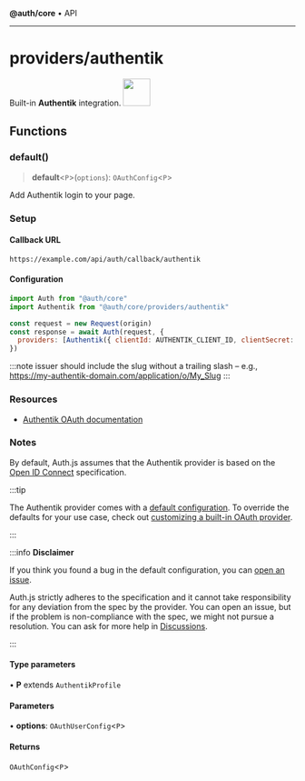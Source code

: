 **@auth/core** • API

***

# providers/authentik

<div style={{backgroundColor: "#fd4b2d", display: "flex", justifyContent: "space-between", color: "#fff", padding: 16}}>
<span>Built-in <b>Authentik</b> integration.</span>
<a href="https://goauthentik.io/">
  <img style={{display: "block"}} src="https://authjs.dev/img/providers/authentik.svg" height="48" width="48"/>
</a>
</div>

## Functions

### default()

> **default**\<`P`\>(`options`): `OAuthConfig`\<`P`\>

Add Authentik login to your page.

### Setup

#### Callback URL
```
https://example.com/api/auth/callback/authentik
```

#### Configuration
```js
import Auth from "@auth/core"
import Authentik from "@auth/core/providers/authentik"

const request = new Request(origin)
const response = await Auth(request, {
  providers: [Authentik({ clientId: AUTHENTIK_CLIENT_ID, clientSecret: AUTHENTIK_CLIENT_SECRET, issuer: AUTHENTIK_ISSUER })],
})
```

:::note
issuer should include the slug without a trailing slash – e.g., https://my-authentik-domain.com/application/o/My_Slug
:::

### Resources

 - [Authentik OAuth documentation](https://goauthentik.io/docs/providers/oauth2)

### Notes

By default, Auth.js assumes that the Authentik provider is
based on the [Open ID Connect](https://openid.net/specs/openid-connect-core-1_0.html) specification.

:::tip

The Authentik provider comes with a [default configuration](https://github.com/nextauthjs/next-auth/blob/main/packages/core/src/providers/authentik.ts).
To override the defaults for your use case, check out [customizing a built-in OAuth provider](https://authjs.dev/guides/providers/custom-provider#override-default-options).

:::

:::info **Disclaimer**

If you think you found a bug in the default configuration, you can [open an issue](https://authjs.dev/new/provider-issue).

Auth.js strictly adheres to the specification and it cannot take responsibility for any deviation from
the spec by the provider. You can open an issue, but if the problem is non-compliance with the spec,
we might not pursue a resolution. You can ask for more help in [Discussions](https://authjs.dev/new/github-discussions).

:::

#### Type parameters

• **P** extends `AuthentikProfile`

#### Parameters

• **options**: `OAuthUserConfig`\<`P`\>

#### Returns

`OAuthConfig`\<`P`\>
